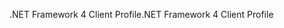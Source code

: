 <span data-ttu-id="75af7-101">.NET Framework 4 Client Profile</span><span class="sxs-lookup"><span data-stu-id="75af7-101">.NET Framework 4 Client Profile</span></span>